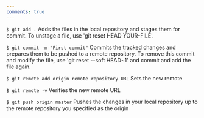 ```yaml
---
comments: true
---
```


`$ git add .`
Adds the files in the local repository and stages them for commit. To unstage a file, use 'git reset HEAD YOUR-FILE'.

`$ git commit -m "First commit"`
Commits the tracked changes and prepares them to be pushed to a remote repository. To remove this commit and modify the file, use 'git reset --soft HEAD~1' and commit and add the file again.

`$ git remote add origin remote repository URL`
Sets the new remote

`$ git remote -v`
Verifies the new remote URL

`$ git push origin master`
Pushes the changes in your local repository up to the remote repository you specified as the origin
